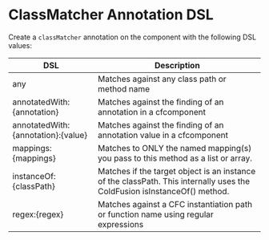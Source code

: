 # ClassMatcher Annotation DSL

Create a `classMatcher` annotation on the component with the following DSL values:

| DSL | Description |
| --- | --- |
| any | Matches against any class path or method name |
| annotatedWith:{annotation} | Matches against the finding of an annotation in a cfcomponent |
| annotatedWith:{annotation}:{value} | Matches against the finding of an annotation value in a cfcomponent |
| mappings:{mappings} | Matches to ONLY the named mapping\(s\) you pass to this method as a list or array. |
| instanceOf:{classPath} | Matches if the target object is an instance of the classPath. This internally uses the ColdFusion isInstanceOf\(\) method. |
| regex:{regex} | Matches against a CFC instantiation path or function name using regular expressions |

